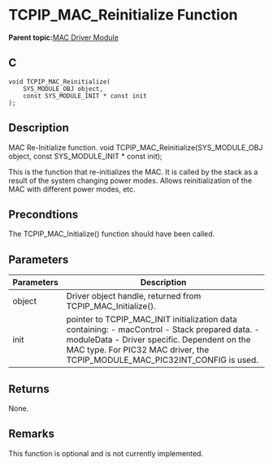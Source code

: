 # TCPIP\_MAC\_Reinitialize Function

**Parent topic:**[MAC Driver Module](GUID-0C1AF471-66D4-472F-84AF-212E9E18B21D.md)

## C

```
void TCPIP_MAC_Reinitialize(
    SYS_MODULE_OBJ object, 
    const SYS_MODULE_INIT * const init
);
```

## Description

MAC Re-Initialize function. void TCPIP\_MAC\_Reinitialize\(SYS\_MODULE\_OBJ object, const SYS\_MODULE\_INIT \* const init\);

This is the function that re-initializes the MAC. It is called by the stack as a result of the system changing power modes. Allows reinitialization of the MAC with different power modes, etc.

## Precondtions

The TCPIP\_MAC\_Initialize\(\) function should have been called.

## Parameters

|Parameters|Description|
|----------|-----------|
|object|Driver object handle, returned from TCPIP\_MAC\_Initialize\(\).|
|init|pointer to TCPIP\_MAC\_INIT initialization data containing: - macControl - Stack prepared data. - moduleData - Driver specific. Dependent on the MAC type. For PIC32 MAC driver, the TCPIP\_MODULE\_MAC\_PIC32INT\_CONFIG is used.|

## Returns

None.

## Remarks

This function is optional and is not currently implemented.

